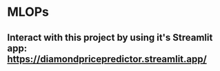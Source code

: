 # MLOPs

## Interact with this project by using it's Streamlit app: https://diamondpricepredictor.streamlit.app/
